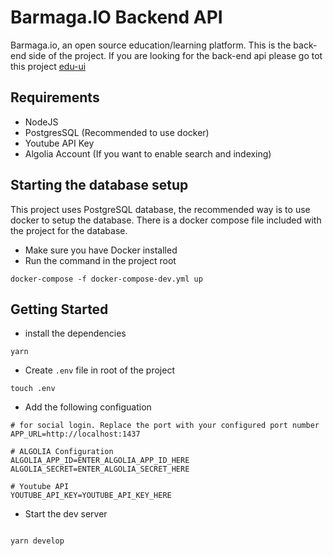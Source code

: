 # Barmaga.IO Backend API

Barmaga.io, an open source education/learning platform.
This is the back-end side of the project.
If you are looking for the back-end api please go tot this project [edu-ui](https://github.com/NyalaDev/edu-ui)

## Requirements

- NodeJS
- PostgresSQL (Recommended to use docker)
- Youtube API Key
- Algolia Account (If you want to enable search and indexing)

## Starting the database setup

This project uses PostgreSQL database, the recommended way is to use docker to setup the database. There is a docker compose file included with the project for the database.

- Make sure you have Docker installed
- Run the command in the project root

```
docker-compose -f docker-compose-dev.yml up
```

## Getting Started

- install the dependencies

```
yarn
```

- Create `.env` file in root of the project

```
touch .env
```

- Add the following configuation

```
# for social login. Replace the port with your configured port number
APP_URL=http://localhost:1437

# ALGOLIA Configuration
ALGOLIA_APP_ID=ENTER_ALGOLIA_APP_ID_HERE
ALGOLIA_SECRET=ENTER_ALGOLIA_SECRET_HERE

# Youtube API
YOUTUBE_API_KEY=YOUTUBE_API_KEY_HERE
```

- Start the dev server

```

yarn develop

```
